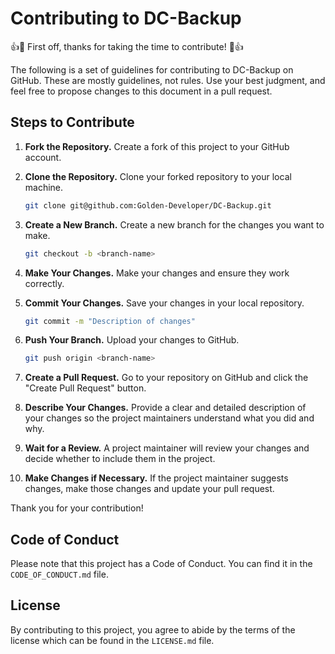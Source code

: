 # Contributing to DC-Backup

👍🎉 First off, thanks for taking the time to contribute! 🎉👍

The following is a set of guidelines for contributing to DC-Backup on GitHub. These are mostly guidelines, not rules. Use your best judgment, and feel free to propose changes to this document in a pull request.

## Steps to Contribute

1. **Fork the Repository.** Create a fork of this project to your GitHub account.

2. **Clone the Repository.** Clone your forked repository to your local machine.

    ```bash
    git clone git@github.com:Golden-Developer/DC-Backup.git
    ```

3. **Create a New Branch.** Create a new branch for the changes you want to make.

    ```bash
    git checkout -b <branch-name>
    ```

4. **Make Your Changes.** Make your changes and ensure they work correctly.

5. **Commit Your Changes.** Save your changes in your local repository.

    ```bash
    git commit -m "Description of changes"
    ```

6. **Push Your Branch.** Upload your changes to GitHub.

    ```bash
    git push origin <branch-name>
    ```

7. **Create a Pull Request.** Go to your repository on GitHub and click the "Create Pull Request" button.

8. **Describe Your Changes.** Provide a clear and detailed description of your changes so the project maintainers understand what you did and why.

9. **Wait for a Review.** A project maintainer will review your changes and decide whether to include them in the project.

10. **Make Changes if Necessary.** If the project maintainer suggests changes, make those changes and update your pull request.

Thank you for your contribution!

## Code of Conduct

Please note that this project has a Code of Conduct. You can find it in the `CODE_OF_CONDUCT.md` file.

## License

By contributing to this project, you agree to abide by the terms of the license which can be found in the `LICENSE.md` file.